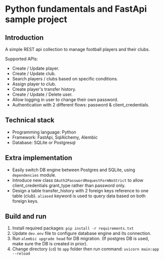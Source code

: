 # Python fundamentals and FastApi sample project

## Introduction

A simple REST api collection to manage football players and their clubs.

Supported APIs:

- Create / Update player.
- Create / Update club.
- Search players / clubs based on specific conditions.
- Assign player to club.
- Create player's transfer history.
- Create / Update / Delete user.
- Allow logging in user to change their own password.
- Authentication with 2 different flows: password & client_credentials.

## Technical stack

- Programming language: Python
- Framework: FastApi, SqlAlchemy, Alembic
- Database: SQLite or Postgresql

## Extra implementation

- Easily switch DB engine between Postgres and SQLite, using `dependencies` module.
- Introduce new class `OAuth2PasswordRequestFormNoStrict` to allow client_credentials grant_type rather than password only.
- Design a table transfer_history with 2 foreign keys reference to one table (club). `aliased` keyword is used to query data based on both foreign keys.

## Build and run

1. Install required packages: `pip install -r requirements.txt`
2. Update `dev.env` file to configure database engine and its connection.
3. Run `alembic upgrade head` for DB migration. (If postgres DB is used, make sure the DB is created in prior).
4. Change directory (`cd`) to `app` folder then run command: `uvicorn main:app --reload`

